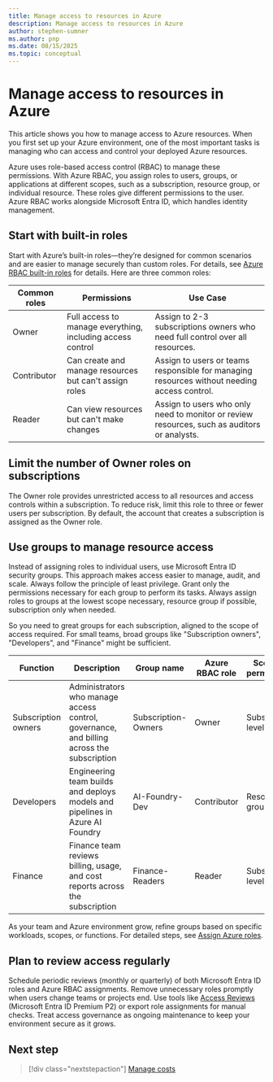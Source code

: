 ```yaml
---
title: Manage access to resources in Azure
description: Manage access to resources in Azure
author: stephen-sumner
ms.author: pnp
ms.date: 08/15/2025
ms.topic: conceptual
---
```


# Manage access to resources in Azure

This article shows you how to manage access to Azure resources. When you first set up your Azure environment, one of the most important tasks is managing who can access and control your deployed Azure resources.

Azure uses role-based access control (RBAC) to manage these permissions. With Azure RBAC, you assign roles to users, groups, or applications at different scopes, such as a subscription, resource group, or individual resource. These roles give different permissions to the user. Azure RBAC works alongside Microsoft Entra ID, which handles identity management.

## Start with built-in roles

Start with Azure’s built-in roles—they’re designed for common scenarios and are easier to manage securely than custom roles. For details, see [Azure RBAC built-in roles](/azure/role-based-access-control/role-assignments-portal) for details. Here are three common roles:

| Common roles | Permissions | Use Case |
|--------------|-------------|----------|
| Owner | Full access to manage everything, including access control | Assign to 2-3 subscriptions owners who need full control over all resources. |
| Contributor | Can create and manage resources but can't assign roles | Assign to users or teams responsible for managing resources without needing access control. |
| Reader | Can view resources but can't make changes | Assign to users who only need to monitor or review resources, such as auditors or analysts. |

## Limit the number of Owner roles on subscriptions

The Owner role provides unrestricted access to all resources and access controls within a subscription. To reduce risk, limit this role to three or fewer users per subscription. By default, the account that creates a subscription is assigned as the Owner role.

## Use groups to manage resource access

Instead of assigning roles to individual users, use Microsoft Entra ID security groups. This approach makes access easier to manage, audit, and scale. Always follow the principle of least privilege. Grant only the permissions necessary for each group to perform its tasks. Always assign roles to groups at the lowest scope necessary, resource group if possible, subscription only when needed.

So you need to great groups for each subscription, aligned to the scope of access required. For small teams, broad groups like "Subscription owners", "Developers", and "Finance" might be sufficient.

| Function          | Description                                                      | Group name         | Azure RBAC role | Scope of permissions       |
|-------------------|------------------------------------------------------------------|--------------------|-----------------|----------------------------|
| Subscription owners | Administrators who manage access control, governance, and billing across the subscription | Subscription-Owners | Owner           | Subscription level         |
| Developers         | Engineering team builds and deploys models and pipelines in Azure AI Foundry | AI-Foundry-Dev     | Contributor      | Resource group level       |
| Finance            | Finance team reviews billing, usage, and cost reports across the subscription | Finance-Readers    | Reader           | Subscription level         |

As your team and Azure environment grow, refine groups based on specific workloads, scopes, or functions. For detailed steps, see [Assign Azure roles](/azure/role-based-access-control/role-assignments-portal).

## Plan to review access regularly

Schedule periodic reviews (monthly or quarterly) of both Microsoft Entra ID roles and Azure RBAC assignments. Remove unnecessary roles promptly when users change teams or projects end. Use tools like [Access Reviews](/entra/id-governance/access-reviews-overview) (Microsoft Entra ID Premium P2) or export role assignments for manual checks. Treat access governance as ongoing maintenance to keep your environment secure as it grows.

## Next step

> [!div class="nextstepaction"]
> [Manage costs](./manage-costs.md)